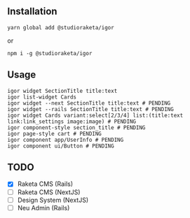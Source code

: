 ## Installation

```
yarn global add @studioraketa/igor
```

or

```
npm i -g @studioraketa/igor
```

## Usage

```
igor widget SectionTitle title:text
igor list-widget Cards
igor widget --next SectionTitle title:text # PENDING
igor widget --rails SectionTitle title:text # PENDING
igor widget Cards variant:select[2/3/4] list:(title:text link:link_settings image:image) # PENDING
igor component-style section_title # PENDING
igor page-style cart # PENDING
igor component app/UserInfo # PENDING
igor component ui/Button # PENDING
```

## TODO

- [x] Raketa CMS (Rails)
- [ ] Raketa CMS (NextJS)
- [ ] Design System (NextJS)
- [ ] Neu Admin (Rails)

